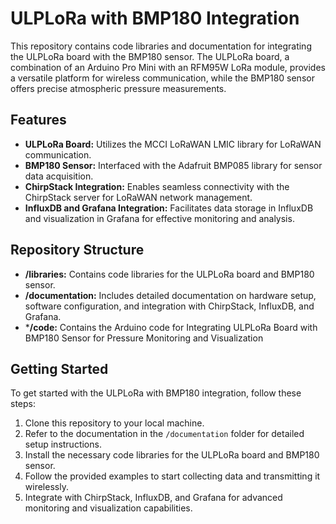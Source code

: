 # ULPLoRa with BMP180 Integration

This repository contains code libraries and documentation for integrating the ULPLoRa board with the BMP180 sensor. The ULPLoRa board, a combination of an Arduino Pro Mini with an RFM95W LoRa module, provides a versatile platform for wireless communication, while the BMP180 sensor offers precise atmospheric pressure measurements.

## Features

- **ULPLoRa Board:** Utilizes the MCCI LoRaWAN LMIC library for LoRaWAN communication.
- **BMP180 Sensor:** Interfaced with the Adafruit BMP085 library for sensor data acquisition.
- **ChirpStack Integration:** Enables seamless connectivity with the ChirpStack server for LoRaWAN network management.
- **InfluxDB and Grafana Integration:** Facilitates data storage in InfluxDB and visualization in Grafana for effective monitoring and analysis.

## Repository Structure

- **/libraries:** Contains code libraries for the ULPLoRa board and BMP180 sensor.
- **/documentation:** Includes detailed documentation on hardware setup, software configuration, and integration with ChirpStack, InfluxDB, and Grafana.
- ***/code:** Contains the Arduino code for Integrating ULPLoRa Board with BMP180 Sensor for Pressure Monitoring and Visualization


## Getting Started

To get started with the ULPLoRa with BMP180 integration, follow these steps:

1. Clone this repository to your local machine.
2. Refer to the documentation in the `/documentation` folder for detailed setup instructions.
3. Install the necessary code libraries for the ULPLoRa board and BMP180 sensor.
4. Follow the provided examples to start collecting data and transmitting it wirelessly.
5. Integrate with ChirpStack, InfluxDB, and Grafana for advanced monitoring and visualization capabilities.
